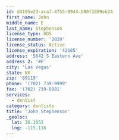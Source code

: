 ```yaml
---
id: d4195e23-aca7-4755-9944-b80f3809eb24
first_name: John
middle_name: E
last_name: Stephenson
license_type: DDS
license_number: '2039'
license_status: Active
license_expiration: '42185'
address: '5642 S Eastern Ave'
address_2: '#F'
city: 'Las Vegas'
state: NV
zip: '89119'
phone: '(702) 739-9999'
fax: '(702) 739-0081'
services:
  - dentist
category: dentists
title: 'John Stephenson'
_geoloc:
  lat: 36.1653
  lng: -115.116
---
```


